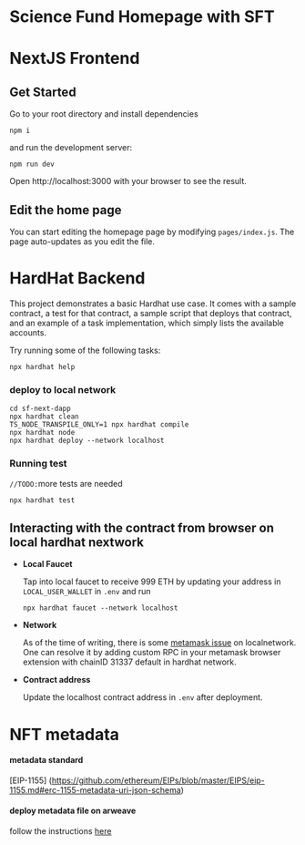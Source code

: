 # Science Fund Homepage with SFT

# NextJS Frontend

## Get Started

Go to your root directory and install dependencies

```shell
npm i
```

and run the development server:

```shell
npm run dev
```

Open http://localhost:3000 with your browser to see the result.

## Edit the home page

You can start editing the homepage page by modifying <code>pages/index.js</code>. The page auto-updates as you edit the file.

# HardHat Backend

This project demonstrates a basic Hardhat use case. It comes with a sample contract, a test for that contract, a sample script that deploys that contract, and an example of a task implementation, which simply lists the available accounts.

Try running some of the following tasks:
```
npx hardhat help

```
### deploy to local network
```shell
cd sf-next-dapp
npx hardhat clean
TS_NODE_TRANSPILE_ONLY=1 npx hardhat compile
npx hardhat node
npx hardhat deploy --network localhost
```

### Running test
`//TODO:`more tests are needed

```shell
npx hardhat test
```





## **Interacting with the contract from browser on local hardhat nextwork** 


- **Local Faucet**

    Tap into local faucet to receive 999 ETH by updating your address in `LOCAL_USER_WALLET` in `.env` and run

    ```shell
    npx hardhat faucet --network localhost
    ```


- **Network** 

    As of the time of writing, there is some [metamask issue](https://github.com/MetaMask/metamask-extension/issues/10290) on localnetwork. One can resolve it by adding custom RPC in your metamask browser extension with chainID 31337 default in hardhat network.

- **Contract address** 

    Update the localhost contract address in `.env` after deployment.


# NFT metadata 


#### metadata standard 
[EIP-1155] (https://github.com/ethereum/EIPs/blob/master/EIPS/eip-1155.md#erc-1155-metadata-uri-json-schema)


#### deploy metadata file on arweave 

follow the instructions [here](https://docs.arweave.org/developers/tools/textury-arkb)